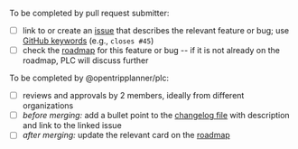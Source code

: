 To be completed by pull request submitter:

- [ ] link to or create an [issue](https://github.com/opentripplanner/OpenTripPlanner/issues) that describes the relevant feature or bug; use [GitHub keywords](https://help.github.com/articles/closing-issues-using-keywords/) (e.g., `closes #45`)
- [ ] check the [roadmap](https://github.com/orgs/opentripplanner/projects/1) for this feature or bug -- if it is not already on the roadmap, PLC will discuss further

To be completed by @opentripplanner/plc:

- [ ] reviews and approvals by 2 members, ideally from different organizations
- [ ] _before merging:_ add a bullet point to the [changelog file](https://github.com/opentripplanner/OpenTripPlanner/blob/master/docs/Changelog.md) with description and link to the linked issue
- [ ] _after merging:_ update the relevant card on the [roadmap](https://github.com/orgs/opentripplanner/projects/1)
